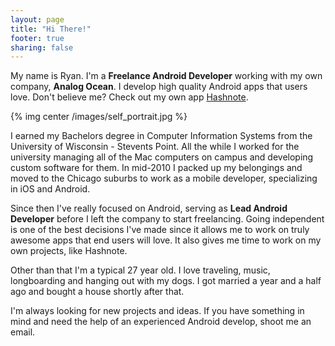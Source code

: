 ```yaml
---
layout: page
title: "Hi There!"
footer: true
sharing: false
---
```


My name is Ryan.  I'm a **Freelance Android Developer** working with my own company, **Analog Ocean**.  I develop high quality Android apps that users love.  Don't believe me? Check out my own app [Hashnote](https://play.google.com/store/apps/details?id=com.ryanharter.hashnote).

{% img center /images/self_portrait.jpg %}

I earned my Bachelors degree in Computer Information Systems from the University of Wisconsin - Stevents Point.  All the while I worked for the university managing all of the Mac computers on campus and developing custom software for them.  In mid-2010 I packed up my belongings and moved to the Chicago suburbs to work as a mobile developer, specializing in iOS and Android.

Since then I've really focused on Android, serving as **Lead Android Developer** before I left the company to start freelancing.  Going independent is one of the best decisions I've made since it allows me to work on truly awesome apps that end users will love.  It also gives me time to work on my own projects, like Hashnote.

Other than that I'm a typical 27 year old.  I love traveling, music, longboarding and hanging out with my dogs.  I got married a year and a half ago and bought a house shortly after that.

I'm always looking for new projects and ideas.  If you have something in mind and need the help of an experienced Android develop, shoot me an email.